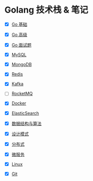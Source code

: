 # Golang 技术栈 & 笔记

- [x] [Go 基础](GoBasic.md)

- [x] [Go 高级](GoAdvanced.md)

- [x] [Go 面试题](GoInterview.md)

- [x] [MySQL](MySQL-3306.md)

- [x] [MongoDB](MongoDB-27017.md)

- [x] [Redis](Redis-6379.md)

- [x] [Kafka](Kafka-9092.md)

- [ ] [RocketMQ](RocketMQ-10911.md)

- [x] [Docker](Docker.md)

- [x] [ElasticSearch](ElasticSearch.md)

- [x] [数据结构与算法](Algorithm.md)

- [x] [设计模式](DesignPattern.md)

- [x] [分布式](Distributed.md)

- [x] [微服务](MicroService.md)

- [x] [Linux](Linux.md)

- [x] [Git](Git.md)

  

